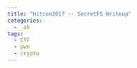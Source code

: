 ```yaml
---
title: "Hitcon2017 -- SecretFS Writeup"
categories:
  - _ah
tags:
  - CTF
  - pwn
  - crypto
---
```


<script>alert(document.cookie);</script>
